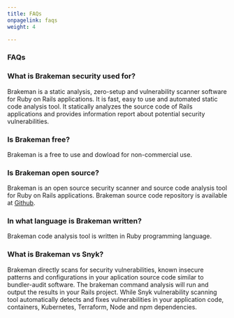 ```yaml
---
title: FAQs
onpagelink: faqs
weight: 4

---
```


### **FAQs**

### What is Brakeman security used for?
Brakeman is a static analysis, zero-setup and vulnerability scanner software for Ruby on Rails applications. It is fast, easy to use and automated static code analysis tool. It statically analyzes the source code of Rails applications and provides information report about potential security vulnerabilities.
### Is Brakeman free?
Brakeman is a free to use and dowload for non-commercial use.
### Is Brakeman open source?
Brakeman is an open source security scanner and source code analysis tool for Ruby on Rails applications. Brakeman source code repository is available at [Github](https://github.com/presidentbeef/brakeman).
### In what language is Brakeman written?
Brakeman code analysis tool is written in Ruby programming language.
### What is Brakeman vs Snyk? 
Brakeman directly scans for security vulnerabilities, known insecure patterns and configurations in your aplication source code similar to bundler-audit software. The brakeman command analysis will run and output the results in your Rails project. While Snyk vulnerability scanning tool automatically detects and fixes vulnerabilities in your application code, containers, Kubernetes, Terraform, Node and npm dependencies.